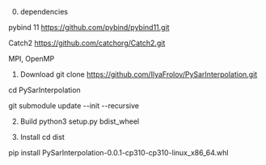 0. dependencies

pybind 11
https://github.com/pybind/pybind11.git

Catch2
https://github.com/catchorg/Catch2.git

MPI, OpenMP

1. Download
git clone https://github.com/IlyaFrolov/PySarInterpolation.git

cd PySarInterpolation

git submodule update --init --recursive

2. Build
python3 setup.py bdist_wheel

3. Install
cd dist

pip install PySarInterpolation-0.0.1-cp310-cp310-linux_x86_64.whl


